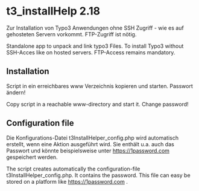 # t3_installHelp 2.18
Zur Installation von Typo3 Anwendungen ohne SSH Zugriff - wie es auf gehosteten Servern vorkommt. FTP-Zugriff ist nötig.

Standalone app to unpack and link typo3 Files.
To install Typo3 without SSH-Acces like  on hosted servers. FTP-Access remains mandatory.

## Installation
Script in ein erreichbares www Verzeichnis kopieren und starten. Passwort ändern!

Copy script in a reachable www-directory and start it. Change password!

## Configuration file
Die Konfigurations-Datei t3InstallHelper_config.php wird automatisch erstellt, wenn eine Aktion ausgeführt wird. Sie enthält u.a. auch das Passwort und könnte beispielsweise unter https://1password.com gespeichert werden.

The script creates automatically the configuration-file t3InstallHelper_config.php. It contains the password. This file can easy be stored on a platform like https://1password.com .
